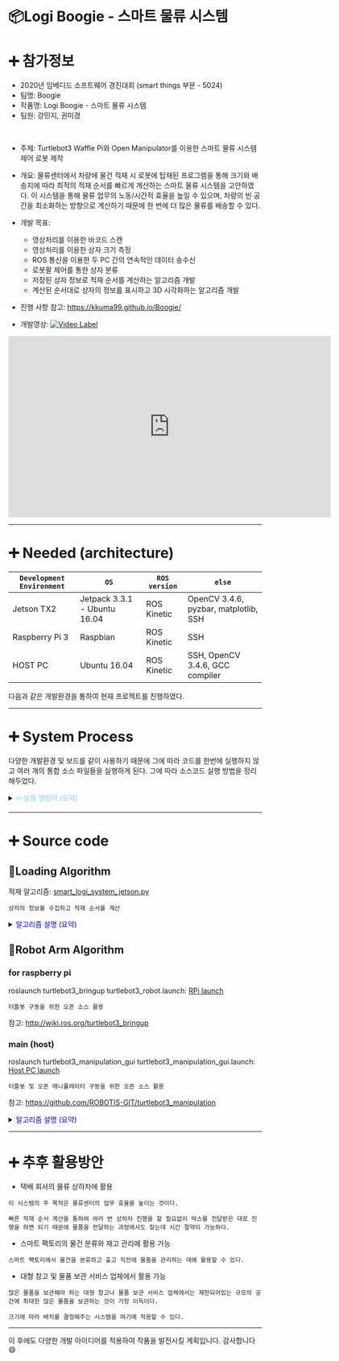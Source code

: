 # 📦Logi Boogie - 스마트 물류 시스템

# ➕ 참가정보
 - 2020년 임베디드 소프트웨어 경진대회 (smart things 부문 - 5024)
 - 팀명: Boogie
 - 작품명: Logi Boogie - 스마트 물류 시스템
 - 팀원: 강민지, 권미경
 <br>
 
 - 주제: Turtlebot3 Waffle Pi와 Open Manipulator를 이용한 스마트 물류 시스템 제어 로봇 제작
 - 개요: 물류센터에서 차량에 물건 적재 시 로봇에 탑재된 프로그램을 통해 크기와 배송지에 따라 최적의 적재 순서를 빠르게 계산하는 스마트 물류 시스템을 고안하였다. 이 시스템을 통해 물류 업무의 노동/시간적 효율을 높일 수 있으며, 차량의 빈 공간을 최소화하는 방향으로 계산하기 때문에 한 번에 더 많은 물류를 배송할 수 있다.
 - 개발 목표:
      - 영상처리를 이용한 바코드 스캔
      - 영상처리를 이용한 상자 크기 측정
      - ROS 통신을 이용한 두 PC 간의 연속적인 데이터 송수신
      - 로봇팔 제어를 통한 상자 분류
      - 저장된 상자 정보로 적재 순서를 계산하는 알고리즘 개발
      - 계산된 순서대로 상자의 정보를 표시하고 3D 시각화하는 알고리즘 개발

 - 진행 사항 참고: https://kkuma99.github.io/Boogie/
 - 개발영상:
[![Video Label](http://img.youtube.com/vi/anbjpytdbVc/0.jpg)](https://youtu.be/anbjpytdbVc)

</iframe><iframe width="640" height="360" src="https://youtu.be/anbjpytdbVc" frameborder="0" gesture="media" allowfullscreen=""></iframe>
 
 ---
 # ➕ Needed (architecture)
 
 | `Development Environment` | `OS` | `ROS version` | `else` |
 | --- | --- | --- | --- |
 | Jetson TX2 | Jetpack 3.3.1 - Ubuntu 16.04 | ROS Kinetic | OpenCV 3.4.6, pyzbar, matplotlib, SSH |
 | Raspberry Pi 3 | Raspbian | ROS Kinetic | SSH |
 | HOST PC | Ubuntu 16.04 | ROS Kinetic | SSH, OpenCV 3.4.6, GCC compiler |
 
 다음과 같은 개발환경을 통하여 현재 프로젝트를 진행하였다.
 
 ---
 # ➕ System Process
 
 다양한 개발환경 및 보드를 같이 사용하기 때문에 그에 따라 코드를 한번에 실행하지 않고 여러 개의 통합 소스 파일들을 실행하게 된다.
 그에 따라 소스코드 실행 방법을 정리해두었다.
 
 <details>
<summary><span style="color:skyblue">✏️실행 명령어 (요약)</span></summary>

```
1. roscore : host pc에서 192.168.0.18로 실행

2. python3 smart_logi_system_jetson.py : Jetson TX2에서 실행

3. roslaunch turtlebot3_bringup turtlebot3_robot.launch: RPi에서 실행 ( bash에 마스터 선언 확인)

4. roslaunch turtlebot3_manipulation_bringup turtlebot3_manipulation_bringup.launch : host pc에서 실행

5. roslaunch turtlebot3_manipulation_gui turtlebot3_manipulation_gui.launch : host pc에서 실행

```
</details>
 
 ---
  # ➕ Source code
  
  ## 📝Loading Algorithm
  적재 알고리즘: [smart_logi_system_jetson.py](https://github.com/Kkuma99/Boogie_emeddedSW_2020/blob/master/Load_JetsonTX2/smart_logi_system_jetson.py)
  <br>
  
  `상자의 정보를 수집하고 적재 순서를 계산`
  
   <details>
<summary><span style="color:blue"> 알고리즘 설명 (요약)</span></summary>

```
① 먼저, 배송해야 하는 배송지의 개수와 트럭의 크기를 상수로 지정하고, 바코드 데이터를 담을 변수를 초기화한다.
② VideoCapture()를 통해 웹카메라의 화면을 받아온 뒤, 프레임의 너비와 높이, 프레임 속도를 조절한다.
③ set_window() 함수를 호출하여 카메라 화면을 display할 준비를 한다. window의 이름을 지정하고, 뒤에서 검출할 컨투어의 threshold를 쉽게 변경할 수 있도록 트랙바를 추가한다. 이 threshold는 작업을 수행하는 환경의 조도 상황에 따라 조정하여 사용한다.
④  while문에 진입하여 지속적인 영상처리를 시작한다. while문 내부에서는 상자 인식, 상자 정보 수집, 바코드 데이터 전송 등의 작업을 수행한다. 우선 카메라의 프레임을 읽어와 img_color 객체에 저장한다. box_detection() 함수를 호출하여 현재 프레임에서 상자를 인식한다. 
⑤ 다음으로 get_box_info() 함수를 호출하여 상자의 정보를 수집한다. 
⑥ send_data_to_host() 함수를 호출하여 바코드 데이터를 Host PC에 전송한다. 이 함수는 ROS 통신 중 단방향 통신인 메시지 통신을 수행한다. 데이터를 전송하는 publisher 역할이며, 문자열 데이터를 전송한다.
⑦ imshow()를 통해 컨투어, 바코드 등의 정보가 삽입된 이미지를 화면에 띄운다. waitKey()를 사용하여 키보드로 ESC 키가 입력되면 while문에서 탈출한다. ESC 키는 모든 상자의 입력이 끝났을 때 사용한다.
⑧ while문에서 탈출한 뒤에는 OpenCV, 즉 영상처리에 사용된 모든 메모리를 해제한다.
⑨ matplotlib를 이용하여 트럭의 내부 모습을 시각화하기 위해 plot의 형태를 3D로, 양상을 auto로 설정한다. colors는 각 배송지 별 상자의 색이다.
⑩ draw_truck() 함수를 호출하여 트럭의 전체 프레임을 생성한다. numpy의 meshgrid() 함수를 사용하여 격자를 생성하고, 검정색 선으로 표현한다.
⑪ calculate_loading_order() 함수를 호출하여 입력된 모든 상자들에 대해 최적의 적재 순서를 계산한다.
```
</details>
  
  ## 📝Robot Arm Algorithm
  ### for raspberry pi
  roslaunch turtlebot3_bringup turtlebot3_robot.launch: [RPi launch](https://github.com/Kkuma99/Boogie_emeddedSW_2020/tree/master/Robot/SBC/turtlebot3_manipulation/turtlebot3_manipulation_bringup)
  <br>
  
  `터틀봇 구동을 위한 오픈 소스 활용`
  
  참고: http://wiki.ros.org/turtlebot3_bringup
  
  ### main (host)
  roslaunch turtlebot3_manipulation_gui turtlebot3_manipulation_gui.launch: [Host PC launch](https://github.com/Kkuma99/Boogie_emeddedSW_2020/tree/master/Robot/Master/turtlebot3_manipulation/turtlebot3_manipulation_gui)
   <br>
  
  `터틀봇 및 오픈 매니퓰레이터 구동을 위한 오픈 소스 활용`
  
  참고: https://github.com/ROBOTIS-GIT/turtlebot3_manipulation
  
   <details>
<summary><span style="color:blue"> 알고리즘 설명 (요약)</span></summary>

```
① ROS 메시지 통신을 이용하여 Jetson으로부터 바코드 데이터를 전송받는다. 
 
② 이때 데이터가 계속해서 들어오는 경우 중복을 방지하기 위해서 중복 검사를 한다. 주소지의 형태로 예를 들어 A00이면 ‘A’,‘0’,‘0’ 이런 식으로 string 데이터가 들어오게 되는데 각각의 문자열을 원래 가지고 있던 배열과 비교를 한다. 만약 각각의 문자열 중 하나라도 다르게 된다면 다른 주소지이므로 그 데이터를 배열에 저장하고 Queue에 해당 데이터를 push한다. 즉 Queue에서는 반복되는 데이터 없이 주소지를 저장을 하여 추후 매니퓰레이터 제어에 사용되게 된다.

 ③ 기존에 GUI를 통하여 데이터를 전달받던 알고리즘을 변경하여 지정된 위치로 Open Manipulator를 제어할 수 있도록 함수를 사용한다. 원본 함수의 경우에는 GUI 창이 틀어지면서 home pose / init pose / gripper open / gripper close 외에 나머지는 xyz의 데이터 혹은 각각의 조인트의 값을 숫자로 입력하여 그 값을 전달해주는 형식으로 로봇팔을 조종한다. 현재 알고리즘에서는 거기서 사용되는 함수를 변경을 하여 이를 gui 입력없이 직접 사용하는 형식으로 변경하였다. 각 배송지 별로 분류하기 위해 로봇팔이 이동해야 하는 위치를 확인하여 이를 리스트로 저장을 하고 그 값을 조건에 따라 전달하여 함수가 실행되도록 한다. float a[4] = {0.550, 0.500, -0.100, 0.500}; 이러한 식으로 저장을 하여 후에 함수에서각각의 조인트 값을 저 리스트의 값으로 실행을 하게 된다.

 ④ 퍼블리셔 서브스크라이버 함수를 통하여 주소지 데이터가 계속적으로 전달이 되고 반복되지 않는 값이 Queue에 쌓이는 동안 로봇팔은 산발적으로 움직이는 것은 아니다.상자가 컨베이어 벨트 초반부분에서 적재 알고리즘을 통해 데이터가 전달이 되지만 로봇팔이 이동을하는 컨베이어 벨트 끝부분까지 도착한 것은 아니다. 상자가 컨베이어의 끝부분에 도달하였는지 확인하기 위해서 OpenCV를 이용하여 카메라로상자를 인식한다. 특정 위치에서 상자가 인식되면 플래그를 바꾸고 로봇팔 제어 함수를 호출한다. 

```
</details>

---
 # ➕ 추후 활용방안
 
 - 택배 회사의 물류 상하차에 활용
 ```    
 이 시스템의 주 목적은 물류센터의 업무 효율을 높이는 것이다. 
 
 빠른 적재 순서 계산을 통하여 여러 번 상하차 진행을 할 필요없이 박스를 전달받은 대로 진행을 하면 되기 때문에 물품을 전달하는 과정에서도 찾는데 시간 절약이 가능하다.
 ```
 
 - 스마트 팩토리의 물건 분류와 재고 관리에 활용 가능
 ```
 스마트 팩토리에서 물건을 분류하고 출고 직전에 물품을 관리하는 데에 활용할 수 있다.
 ```
 
 - 대형 창고 및 물품 보관 서비스 업체에서 활용 가능
 ```
 많은 물품을 보관해야 하는 대형 창고나 물품 보관 서비스 업체에서는 제한되어있는 규모의 공간에 최대한 많은 물품을 보관하는 것이 가장 이득이다. 
 
 크기에 따라 배치를 결정해주는 시스템을 여기에 적용할 수 있다.
 ```

---
 이 후에도 다양한 개발 아이디어를 적용하여 작품을 발전시킬 계획입니다. 감사합니다😄
